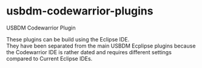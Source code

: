 # usbdm-codewarrior-plugins
USBDM Codewarrior Plugin

These plugins can be build using the Eclipse IDE.  
They have been separated from the main USBDM Ecplipse plugins because the Codewarrior IDE is rather dated and  requires different settings compared to Current Eclipse IDEs.
